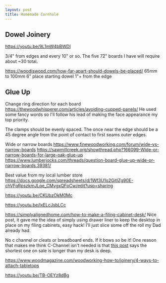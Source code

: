 ```yaml
---
layout: post
title: Homemade Cornhole
---
```


## Dowel Joinery

<https://youtu.be/9L1mW4bBWDI>

3/4" from edges and every 10" or so. The five 72" boards I have will require about ~30 total.

<https://woodiswood.com/how-far-apart-should-dowels-be-placed/>
65mm to 100mm
6"
place starting dowel 1"+ from the edge

## Glue Up

Change ring direction for each board
<https://thewoodwhisperer.com/articles/avoiding-cupped-panels/>
He used some fancy words so I'll follow his lead of making the face appearance my top priority.

The clamps should be evenly spaced. The once near the edge should be a 45 degree angle from the point of contact to first seams outer edges.

Wide or narrow boards
<https://www.finewoodworking.com/forum/wide-vs-narrow-boards>
<https://sawmillcreek.org/showthread.php?166099-Wide-or-narrow-boards-for-large-oak-glue-up>
<https://www.lumberjocks.com/threads/question-board-glue-up-wide-or-narrow-boards.39381/>

Best value from my local lumber store
<https://docs.google.com/spreadsheets/d/1Wf3U1o2GitIZg90E-chVFqRpszkmJLqe_CMvgxQFpCw/edit?usp=sharing>

<https://youtu.be/CKUbzOkM0Mc>

<https://youtu.be/IxELcJsbLCc>

<https://simplyalignedhome.com/how-to-make-a-filing-cabinet-desk/>
Nice post, it gave me the idea of simply using drawer liner to keep the desktop in place on my filing cabinets, easy hack! I'll just slice some off the roll my Dad already had.

No c channel or cleats or breadboard ends. If it bows so be it!
One reason that makes me think C-Channel isn't needed is that [this post](https://kjpselecthardwoods.com/blogs/tools-academy-tips-and-tricks/c-channels) says the shortest one on sale is longer than my desk is deep.

<https://www.woodmagazine.com/woodworking-how-to/joinery/4-ways-to-attach-tabletops>

<https://youtu.be/TB-OEYz8dBg>